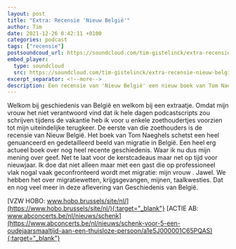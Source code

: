 ```yaml
---
layout: post
title: "Extra: Recensie 'Nieuw België'"
author: Tim
date: 2021-12-26 8:42:11 +0100
categories: podcast
tags: ["recensie"]
postsoundcoud_url: https://soundcloud.com/tim-gistelinck/extra-recensie-nieuw-belgie
embed_player:
  type: soundcloud
  src: https://soundcloud.com/tim-gistelinck/extra-recensie-nieuw-belgie
excerpt_separator: <!--more-->
description: Een recensie van 'Nieuw België' een nieuw boek van Tom Naeghels.
---
```

Welkom bij geschiedenis van België en welkom bij een extraatje. Omdat mijn vrouw het niet verantwoord vind dat ik hele dagen podcastscripts zou schrijven tijdens de vakantie heb ik voor u enkele zoethoudertjes voorzien tot mijn uiteindelijke terugkeer. De eerste van die zoethouders is de recensie van Nieuw België. Het boek van Tom Naeghels schetst een heel genuanceerd en gedetailleerd beeld van migratie in België. Een heel erg actueel boek over nog heel recente geschiedenis. Waar ik nu dus mijn mening over geef. Net te laat voor de kerstcadeaus maar net op tijd voor nieuwjaar. Ik doe dat niet alleen maar met een gast die op professioneel vlak nogal vaak geconfronteerd wordt met migratie: mijn vrouw . Jawel. We hebben het over migratiewetten, krijgsgevangen, mijnen, taalkwesties. Dat en nog veel meer in deze aflevering van Geschiedenis van België.

[VZW HOBO: www.hobo.brussels/site/nl/](https://www.hobo.brussels/site/nl/){:target="_blank"}
[ACTIE AB: www.abconcerts.be/nl/nieuws/schenk](https://www.abconcerts.be/nl/nieuws/schenk-voor-5-een-oudejaarsmaaltijd-aan-een-thuisloze-persoon/a1e5J000001C65PQAS){:target="_blank"}